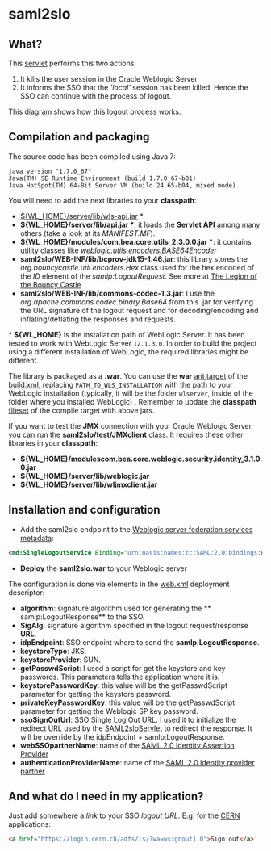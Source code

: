 # saml2slo

## What?

This [servlet](http://docs.oracle.com/javaee/7/api/javax/servlet/Servlet.html) performs this two actions:

1. It kills the user session in the Oracle Weblogic Server.
2. It informs the SSO that the *'local'* session has been killed. Hence the SSO can continue with the process of logout.

This [diagram](http://docs.oasis-open.org/security/saml/Post2.0/sstc-saml-tech-overview-2.0-cd-02_html_m50a2ba3e.gif) shows how this logout process works.

## Compilation and packaging

The source code has been compiled using Java 7:

```
java version "1.7.0_67"
Java(TM) SE Runtime Environment (build 1.7.0_67-b01)
Java HotSpot(TM) 64-Bit Server VM (build 24.65-b04, mixed mode)
```

You will need to add the next libraries to your **classpath**:

* [${WL_HOME}/server/lib/wls-api.jar](https://docs.oracle.com/middleware/1212/wls/WLPRG/overview.htm#WLPRG838) &ast;
* **${WL_HOME}/server/lib/api.jar &ast;**: it loads the **Servlet API** among many others (take a look at its *MANIFEST.MF*).
* **${WL_HOME}/modules/com.bea.core.utils_2.3.0.0.jar &ast;**: it contains utility classes like *weblogic.utils.encoders.BASE64Encoder*
* **saml2slo/WEB-INF/lib/bcprov-jdk15-1.46.jar**: this library stores the *org.bouncycastle.util.encoders.Hex* class used for the hex encoded of the *ID* element of the *samlp:LogoutRequest*. See more at [The Legion of the Bouncy Castle](https://www.bouncycastle.org/java.html)
* **saml2slo/WEB-INF/lib/commons-codec-1.3.jar**: I use the *org.apache.commons.codec.binary.Base64* from this .jar for verifying the URL signature of the logout request and for decoding/encoding and inflating/deflating the responses and requests.


&ast; **${WL_HOME}** is the installation path of WebLogic Server. It has been tested to work with WebLogic Server `12.1.3.0`. In order to build the project using a different installation of WebLogic, the required libraries might be different.

The library is packaged as a **.war**. You can use the **war** [ant target](https://ant.apache.org/manual/targets.html) of the [build.xml](https://github.com/cerndb/wls-cern-sso/blob/master/WlsAttributeNameMapper/build.xml), replacing `PATH_TO_WLS_INSTALLATION` with the path to your WebLogic installation (typically, it will be the folder `wlserver`, inside of the folder where you installed WebLogic) . Remember to update the **classpath** [fileset](https://ant.apache.org/manual/Types/fileset.html) of the compile target with above jars.

If you want to test the **JMX** connection with your Oracle Weblogic Server, you can run the **saml2slo/test/JMXclient** class. It requires these other libraries in your **classpath**:

* **${WL_HOME}/modulescom.bea.core.weblogic.security.identity_3.1.0.0.jar**
* **${WL_HOME}/server/lib/weblogic.jar**
* **${WL_HOME}/server/lib/wljmxclient.jar**

## Installation and configuration

* Add the saml2slo endpoint to the [Weblogic server federation services metadata](http://docs.oracle.com/cd/E24329_01/web.1211/e24422/saml.htm#SECMG284):

```xml
<md:SingleLogoutService Binding="urn:oasis:names:tc:SAML:2.0:bindings:HTTP-Redirect" Location="https://your.domain/saml2slo/sp"/>
```

* **Deploy** the **saml2slo.war** to your Weblogic server

The configuration is done via **<context-param>** elements in the [web.xml](https://github.com/cerndb/wls-cern-sso/blob/master/saml2slo/WebContent/WEB-INF/web.xml) deployment descriptor:

* **algorithm**: signature algorithm used for generating the ** samlp:LogoutResponse** to the SSO.
* **SigAlg**: signature algorithm specified in the logout request/response **URL**.
* **idpEndpoint**: SSO endpoint where to send the **samlp:LogoutResponse**.
* **keystoreType**: JKS.
* **keystoreProvider**: SUN.
* **getPasswdScript**: I used a script for get the keystore and key passwords. This parameters tells the application where it is. 
* **keystorePasswordKey**: this value will be the getPasswdScript parameter for getting the keystore password.
* **privateKeyPasswordKey**: this value will be the getPasswdScript parameter for getting the Weblogic SP key password.
* **ssoSignOutUrl**: SSO Single Log Out URL. I used it to initialize the redirect URL used by the [SAML2sloServlet](https://github.com/cerndb/wls-cern-sso/blob/master/saml2slo/src/ch/cern/security/saml2/servlet/SAML2sloServlet.java) to redirect the response. It will be override by the idpEndpoint + samlp:LogoutResponse.
* **webSSOpartnerName**: name of the [SAML 2.0 Identity Assertion Provider](https://docs.oracle.com/middleware/1212/wls/SECMG/atn.htm#SECMG215)
* **authenticationProviderName**: name of the [SAML 2.0 identity provider partner](http://docs.oracle.com/cd/E24329_01/apirefs.1211/e24401/taskhelp/security/ConfigureAuthenticationProviders.html)

## And what do I need in my application?

Just add somewhere a *link* to your SSO *logout URL*. E.g. for the [CERN](http://home.web.cern.ch/) applications:

```html
<a href="https://login.cern.ch/adfs/ls/?wa=wsignout1.0">Sign out</a>
```


